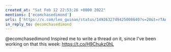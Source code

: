 ```yaml
---
created_at: "Sat Feb 12 22:53:26 +0000 2022"
mentions: ['ecomchasedimond']
urls: ['https://x.com/leo_guinan/status/1492632749425008640?s=20&t=rTAAzrk1iBUYUVvr73exMQ']
in_reply_to: @ecomchasedimond
---
```


@ecomchasedimond Inspired me to write a thread on it, since I've been working on that this week:
https://t.co/H9Chukz0hL